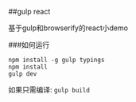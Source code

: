 ##gulp react

基于gulp和browserify的react小demo

###如何运行

```
npm install -g gulp typings
npm install
gulp dev
```

如果只需编译: `gulp build`
